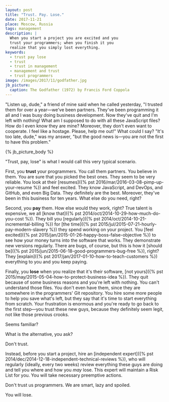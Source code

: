 ```yaml
---
layout: post
title: "Trust. Pay. Lose."
date: 2017-11-21
place: Moscow, Russia
tags: management
description: |
  When you start a project you are excited and you
  trust your programmers; when you finish it you
  realize that you simply lost everything.
keywords:
  - trust pay lose
  - trust
  - trust in management
  - management and trust
  - trust programmers
image: /images/2017/11/godfather.jpg
jb_picture:
  caption: The Godfather (1972) by Francis Ford Coppola
---
```


"Listen up, dude," a friend of mine said when he called yesterday, "I trusted them
for over a year&mdash;we've been partners. They've been programming it all
and I was busy doing business development. Now they've quit and
I'm left with nothing! What am I supposed to do with all these
JavaScript files? How do I even know they are mine? Moreover, they don't even
want to cooperate. I feel like a hostage. Please, help me out!"
What could I say? "It's too late, dude," was my answer, "but the
good news is&mdash;you are not the first to have this problem."

<!--more-->

{% jb_picture_body %}

"Trust, pay, lose" is what I would call this very typical scenario.

First, you **trust** your programmers. You call them partners.
You believe in them. You are sure that you picked the best ones. They seem
to be very reliable. You look at their
[resumes]({% pst 2016/mar/2016-03-08-pimp-up-your-resume %}) and feel excited. They
know JavaScript, and DevOps, and GitHub, and even Big Data. They definitely
are the best. Moreover, they've been in this business for ten years. What else
do you need, right?

Second, you **pay** them. How else would they work, right? True talent
is expensive, we all [know that]({% pst 2014/oct/2014-10-29-how-much-do-you-cost %}).
They bill you [regularly]({% pst 2014/oct/2014-10-21-incremental-billing %})
for [the time]({% pst 2015/jul/2015-07-21-hourly-pay-modern-slavery %}) they
spend working on your project. You
[feel excited]({% pst 2015/jan/2015-01-26-happy-boss-false-objective %})
to see how your money
turns into the software that works. They
demonstrate new versions regularly. There are bugs, of course, but this is how it
[should be]({% pst 2015/jun/2015-06-18-good-programmers-bug-free %}),
right? They [explain]({% pst 2017/jan/2017-01-10-how-to-teach-customers %})
everything to you and you keep paying.

Finally, you **lose** when you realize that it's their software,
[not yours]({% pst 2015/may/2015-05-04-how-to-protect-business-idea %}).
They quit because of some business reasons and you're left with nothing.
You can't understand those files. You don't even have them, since they
are somewhere in the programmers' Git repository. You hire some more people
to help you save what's left, but they say that it's time to start
everything from scratch. Your frustration is enormous and you're ready
to go back to the first step&mdash;you trust these new guys, because they
definitely seem legit, not like those previous crooks.

Seems familiar?

What is the alternative, you ask?

Don't trust.

Instead, before you start a project, hire an
[independent expert]({% pst 2014/dec/2014-12-18-independent-technical-reviews %}),
who will regularly (ideally, every two weeks) review everything
these guys are doing and tell you where and how you _may_ lose.
This expert will maintain a Risk List for you. You will take necessary
preemptive actions.

Don't trust us programmers. We are smart, lazy and spoiled.

You will lose.
